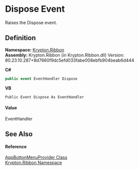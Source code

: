 # Dispose Event


Raises the Dispose event.



## Definition
**Namespace:** <a href="1e9bc734-cff9-e9b8-f013-94cdac669794.md">Krypton.Ribbon</a>  
**Assembly:** Krypton.Ribbon (in Krypton.Ribbon.dll) Version: 80.23.10.287+8d7660f9dc5efd033fabe008ebfb904beab6d444

**C#**
``` C#
public event EventHandler Dispose
```
**VB**
``` VB
Public Event Dispose As EventHandler
```



#### Value
EventHandler

## See Also


#### Reference
<a href="17a4884e-a2d5-62f8-0e59-bba1d24d36d0.md">AppButtonMenuProvider Class</a>  
<a href="1e9bc734-cff9-e9b8-f013-94cdac669794.md">Krypton.Ribbon Namespace</a>  
